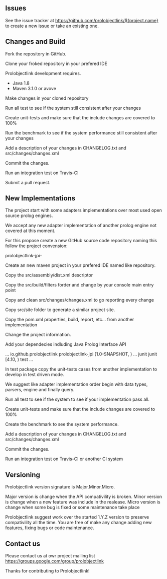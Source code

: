 Issues
------

See the issue tracker at https://github.com/prolobjectlink/${project.name} to create a new issue or take an existing one.

Changes and Build
------------------------

Fork the repository in GitHub.

Clone your froked repository in your prefered IDE

Prolobjectlink development requires.

- Java 1.8
- Maven 3.1.0 or avove

Make changes in your cloned repository

Run all test to see if the system still consistent after your changes

Create unit-tests and make sure that the include changes are covered to 100%

Run the benchmark to see if the system performance still consistent after your changes

Add a description of your changes in CHANGELOG.txt and src/changes/changes.xml

Commit the changes.

Run an integration test on Travis-CI

Submit a pull request.

New Implementations
-------------------

The project start with some adapters implementations over most used open source prolog engines.

We accept any new adapter implementation of another prolog engine not covered at this moment.

For this propose create a new GitHub source code repository naming this follow the project convension:

prolobjectlink-jpi-<new engine implementation name>

Create an new maven project in your prefered IDE named like repository.

Copy the src/assembly/dist.xml descriptor

Copy the src/build/filters forder and change by your console main entry point

Copy and clean src/changes/changes.xml to go reporting every change

Copy src/site folder to generate a similar project site.

Copy the pom.xml properties, build, report, etc... from another implementation

Change the project information.

Add your dependecies indluding Java Prolog Interface API

<dependencies>
	...
	<dependency>
		<groupId>io.github.prolobjectlink</groupId>
		<artifactId>prolobjectlink-jpi</artifactId>
		<version>[1.0-SNAPSHOT, )</version>
	</dependency>
	...
	<dependency>
		<groupId>junit</groupId>
		<artifactId>junit</artifactId>
		<version>[4.10, )</version>
		<scope>test</scope>
	</dependency>
	...
</dependencies>

In test package copy the unit-tests cases from another implementation to develop in test driven mode.

We suggest like adapter implementation order begin with data types, parsers, engine and finally query.

Run all test to see if the system to see if your implementation pass all.

Create unit-tests and make sure that the include changes are covered to 100%

Create the benchmark to see the system performance.

Add a description of your changes in CHANGELOG.txt and src/changes/changes.xml

Commit the changes.

Run an integration test on Travis-CI or another CI system

Versioning
----------

Prolobjectlink version signature is Major.Minor.Micro.

Major version is change when the API compativility is broken.
Minor version is change when a new feature was include in the realease.
Micro version is change when some bug is fixed or some maintenance take place

Prolobjectlink suggest work over the started 1.Y.Z version to preserve compativility all the time.
You are free of make any change adding new features, fixing bugs or code maintenance.

Contact us
----------

Please contact us at owr project mailing list https://groups.google.com/group/prolobjectlink

Thanks for contributing to Prolobjectlink!
